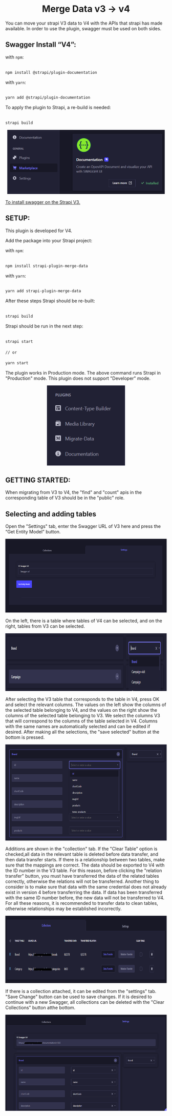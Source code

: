 
<h1  align="center">Merge Data v3 → v4</h1>

  

You can move your strapi V3 data to V4 with the APIs that strapi has made available. In order to use the plugin, swagger must be used on both sides.

  

## Swagger Install “V4”:

  

with `npm`:

```bash

npm install @strapi/plugin-documentation

```

  

with `yarn`:

```bash

yarn add @strapi/plugin-documentation

```

  

To apply the plugin to Strapi, a re-build is needed:

```bash

strapi build

```

<p  align="center">

<img  src="https://raw.githubusercontent.com/OgzaTech/strapi-plugin-migrate-data/main/assets/swagger_installed.png"  alt="Migrate-data"  height="200"  />

</p>

  

[To install swagger on the Strapi V3.](https://docs-v3.strapi.io/developer-docs/latest/development/plugins/documentation.html)

  

## SETUP:

  

This plugin is developed for V4.

  

Add the package into your Strapi project:

  

with `npm`:

```bash

npm install strapi-plugin-merge-data

```

  

with `yarn`:

```bash

yarn add strapi-plugin-merge-data

```

  

After these steps Strapi should be re-built:

```bash

strapi build

```

  

Strapi should be run in the next step:

```bash

strapi start

// or

yarn start

```

  

The plugin works in Production mode. The above command runs Strapi in "Production" mode. This plugin does not support "Developer" mode.
  
  

<p  align="center">

<img  src="https://raw.githubusercontent.com/OgzaTech/strapi-plugin-migrate-data/main/assets/installed_migrate_data.png"  alt="Migrate-data"  height="250"  />

</p>

  

## GETTING STARTED:

  

When migrating from V3 to V4, the "find" and "count" apis in the corresponding table of V3 should be in the "public" role.

  

## Selecting and adding tables

  

Open the "Settings" tab, enter the Swagger URL of V3 here and press the “Get Entity Model” button.

  

<p  align="center">

<img  src="https://raw.githubusercontent.com/OgzaTech/strapi-plugin-migrate-data/main/assets/settings.png"  alt="Migrate-data"  height="230"  />

</p>

  

On the left, there is a table where tables of V4 can be selected, and on the right, tables from V3 can be selected.

  

<p  align="center">

<img  src="https://raw.githubusercontent.com/OgzaTech/strapi-plugin-migrate-data/main/assets/settings_table.png"  alt="Migrate-data"  height="180"  />

</p>

  

After selecting the V3 table that corresponds to the table in V4, press OK and select the relevant columns. The values on the left show the columns of the selected table belonging to V4, and the values on the right show the columns of the selected table belonging to V3.  We select the columns V3 that will correspond to the columns of the table selected in V4. Columns with the same names are automatically selected and can be edited if desired. After making all the selections, the "save selected" button at the bottom is pressed.

  

<p  align="center">

<img  src="https://raw.githubusercontent.com/OgzaTech/strapi-plugin-migrate-data/main/assets/settings_select_column.png"  alt="Migrate-data"  height="300"  />

</p>

  

Additions are shown in the "collection" tab. If the "Clear Table" option is checked,all data in the relevant table is deleted before data transfer, and then data transfer starts. If there is a relationship between two tables, make sure that the mappings are correct. The data should be exported to V4 with the ID number in the V3 table. For this reason, before clicking the "relation transfer" button, you must have transferred the data of the related tables correctly, otherwise the relations will not be transferred. Another thing to consider is to make sure that data with the same credential does not already exist in version 4 before transferring the data. If data has been transferred with the same ID number before, the new data will not be transferred to V4. For all these reasons, it is recommended to transfer data to clean tables, otherwise relationships may be established incorrectly.

  

<p  align="center">

<img  src="https://raw.githubusercontent.com/OgzaTech/strapi-plugin-migrate-data/main/assets/collection.png"  alt="Migrate-data"  height="210"  />

</p>

If there is a collection attached, it can be edited from the "settings" tab.  "Save Change" button can be used to save changes. If it is desired to continue with a new Swagger, all collections can be deleted with the "Clear Collections" button atthe bottom.

<p  align="center">

<img  src="https://raw.githubusercontent.com/OgzaTech/strapi-plugin-migrate-data/main/assets/edit_collections.png"  alt="Migrate-data"  height="300"  />

</p>
